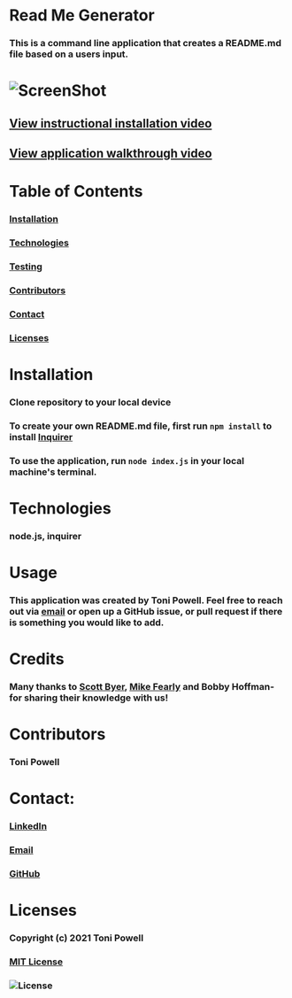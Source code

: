 # Read Me Generator
### This is a command line application that creates a README.md file based on a users input. 
# ![ScreenShot]()
## [View instructional installation video](#)
## [View application walkthrough video](#)

# Table of Contents
### [Installation](#Installation)
### [Technologies](#Technologies)
### [Testing](#Testing)
### [Contributors](#Contributors)
### [Contact](#Contact)
### [Licenses](#Licenses)


# Installation 
### Clone repository to your local device
### To create your own README.md file, first run `npm install` to install [Inquirer](https://www.npmjs.com/package/inquirer) 

### To use the application, run `node index.js` in your local machine's terminal. 

# Technologies
### node.js, inquirer

<!-- # Testing
###  -->

# Usage
### This application was created by Toni Powell. Feel free to reach out via [email](#email) or open up a GitHub issue, or pull request if there is something you would like to add. 


# Credits
### Many thanks to [Scott Byer](https://github.com/switch120), [Mike Fearly](https://michaelfearnley.com/) and Bobby Hoffman- for sharing their knowledge with us! 

# Contributors
### Toni Powell


# Contact:
### [LinkedIn](www.linkedin.com/in/tonipowell13)
### [Email](tonipow3ll@gmail.com)
### [GitHub](tonipow3ll.github.io)

# Licenses
### Copyright (c) 2021 Toni Powell

### [MIT License](https://opensource.org/licenses/MIT)
### ![License](https://img.shields.io/badge/License-MIT-brightgreen.svg)
